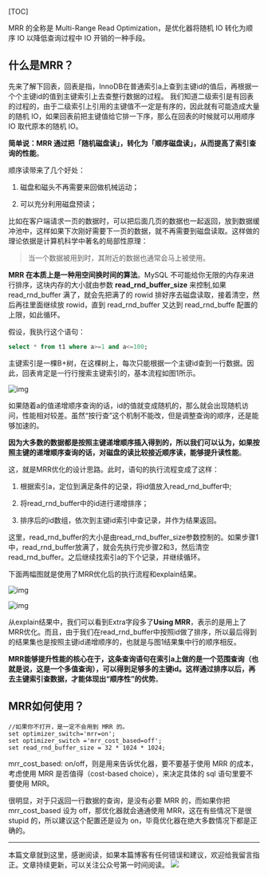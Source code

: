 [TOC]

MRR 的全称是 Multi-Range Read Optimization，是优化器将随机 IO 转化为顺序 IO 以降低查询过程中 IO 开销的一种手段。

## 什么是MRR？

先来了解下回表，回表是指，InnoDB在普通索引a上查到主键id的值后，再根据一个个主键id的值到主键索引上去查整行数据的过程。
我们知道二级索引是有回表的过程的，由于二级索引上引用的主键值不一定是有序的，因此就有可能造成大量的随机 IO，如果回表前把主键值给它排一下序，那么在回表的时候就可以用顺序 IO 取代原本的随机 IO。

**简单说：MRR 通过把「随机磁盘读」，转化为「顺序磁盘读」，从而提高了索引查询的性能**。

顺序读带来了几个好处：

1. 磁盘和磁头不再需要来回做机械运动；

2. 可以充分利用磁盘预读；

比如在客户端请求一页的数据时，可以把后面几页的数据也一起返回，放到数据缓冲池中，这样如果下次刚好需要下一页的数据，就不再需要到磁盘读取。这样做的理论依据是计算机科学中著名的局部性原理：

> 当一个数据被用到时，其附近的数据也通常会马上被使用。

**MRR 在本质上是一种用空间换时间的算法**。MySQL 不可能给你无限的内存来进行排序，这块内存的大小就由参数 **read_rnd_buffer_size** 来控制,如果 read_rnd_buffer 满了，就会先把满了的 rowid 排好序去磁盘读取，接着清空，然后再往里面继续放 rowid，直到 read_rnd_buffer 又达到 read_rnd_buffe 配置的上限，如此循环。

假设，我执行这个语句：

```sql
select * from t1 where a>=1 and a<=100;
```

主键索引是一棵B+树，在这棵树上，每次只能根据一个主键id查到一行数据。因此，回表肯定是一行行搜索主键索引的，基本流程如图1所示。

![img](https://mmbiz.qpic.cn/mmbiz_png/jC8rtGdWScM0uen1PDv6hsZTdwWPECIl4jmfxUkEB7Heh3o71Lk52uSztvD1FzkZYvemgibv7ltxGcBhrJFQLyg/640?wx_fmt=png)

如果随着a的值递增顺序查询的话，id的值就变成随机的，那么就会出现随机访问，性能相对较差。虽然“按行查”这个机制不能改，但是调整查询的顺序，还是能够加速的。

**因为大多数的数据都是按照主键递增顺序插入得到的，所以我们可以认为，如果按照主键的递增顺序查询的话，对磁盘的读比较接近顺序读，能够提升读性能**。

这，就是MRR优化的设计思路。此时，语句的执行流程变成了这样：

1. 根据索引a，定位到满足条件的记录，将id值放入read_rnd_buffer中;

2. 将read_rnd_buffer中的id进行递增排序；

3. 排序后的id数组，依次到主键id索引中查记录，并作为结果返回。

这里，read_rnd_buffer的大小是由read_rnd_buffer_size参数控制的。如果步骤1中，read_rnd_buffer放满了，就会先执行完步骤2和3，然后清空read_rnd_buffer。之后继续找索引a的下个记录，并继续循环。

下面两幅图就是使用了MRR优化后的执行流程和explain结果。

![img](https://mmbiz.qpic.cn/mmbiz_png/jC8rtGdWScM0uen1PDv6hsZTdwWPECIlnohcwLLXB2ACwzcdjs8NCEjSpD34Iwia8IJ0beVJeYb6RXjZxvVbxYg/640?wx_fmt=png)

![img](https://mmbiz.qpic.cn/mmbiz_png/jC8rtGdWScM0uen1PDv6hsZTdwWPECIlAlvKCjvgVba7iand56gCticKcJp8BNp0IZOocIHvSyYZXp2JnfGmeKicQ/640?wx_fmt=png)

从explain结果中，我们可以看到Extra字段多了**Using MRR**，表示的是用上了MRR优化。而且，由于我们在read_rnd_buffer中按照id做了排序，所以最后得到的结果集也是按照主键id递增顺序的，也就是与图1结果集中行的顺序相反。

**MRR能够提升性能的核心在于，这条查询语句在索引a上做的是一个范围查询（也就是说，这是一个多值查询），可以得到足够多的主键id。这样通过排序以后，再去主键索引查数据，才能体现出“顺序性”的优势**。

## MRR如何使用？

```
//如果你不打开，是一定不会用到 MRR 的。
set optimizer_switch='mrr=on';
set optimizer_switch ='mrr_cost_based=off';
set read_rnd_buffer_size = 32 * 1024 * 1024;
```

mrr_cost_based: on/off，则是用来告诉优化器，要不要基于使用 MRR 的成本，考虑使用 MRR 是否值得（cost-based choice），来决定具体的 sql 语句里要不要使用 MRR。

很明显，对于只返回一行数据的查询，是没有必要 MRR 的，而如果你把 mrr_cost_based 设为 off，那优化器就会通通使用 MRR，这在有些情况下是很 stupid 的，所以建议这个配置还是设为 on，毕竟优化器在绝大多数情况下都是正确的。

------

本篇文章就到这里，感谢阅读，如果本篇博客有任何错误和建议，欢迎给我留言指正。文章持续更新，可以关注公众号第一时间阅读。 
![](https://mmbiz.qpic.cn/mmbiz_jpg/jC8rtGdWScMuzzTENRgicfnr91C5Bg9QNgMZrxFGlGXnTlXIGAKfKAibKRGJ2QrWoVBXhxpibTQxptf8MsPTyHvSg/0?wx_fmt=jpeg)